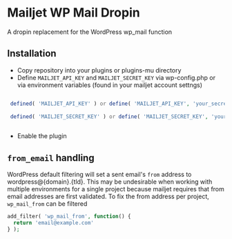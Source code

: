 # Mailjet WP Mail Dropin

A dropin replacement for the WordPress wp_mail function

## Installation
- Copy repository into your plugins or plugins-mu directory
- Define `MAILJET_API_KEY` and `MAILJET_SECRET_KEY` via wp-config.php or via environment variables (found in your mailjet account settngs)

```php

 defined( 'MAILJET_API_KEY' ) or define( 'MAILJET_API_KEY', 'your_secret_key' );
 
 defined( 'MAILJET_SECRET_KEY' ) or define( 'MAILJET_SECRET_KEY', 'your_secret_key' );
 
```
- Enable the plugin


## `from_email` handling

WordPress default filtering will set a sent email's `from` address to wordpress@{domain}.{tld}. 
This may be undesirable when working with multiple environments for a single project because mailjet requires that from email addresses are first validated.
To fix the from address per project, `wp_mail_from` can be filtered		

```php
add_filter( 'wp_mail_from', function() {
  return 'email@example.com'
} );
```
